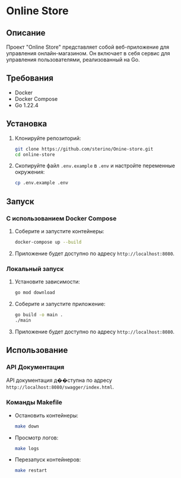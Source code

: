 # Online Store

## Описание
Проект "Online Store" представляет собой веб-приложение для управления онлайн-магазином. Он включает в себя сервис для управления пользователями, реализованный на Go.

## Требования
- Docker
- Docker Compose
- Go 1.22.4

## Установка

1. Клонируйте репозиторий:
    ```sh
    git clone https://github.com/sterino/Onine-store.git
    cd online-store
    ```

2. Скопируйте файл `.env.example` в `.env` и настройте переменные окружения:
    ```sh
    cp .env.example .env
    ```

## Запуск

### С использованием Docker Compose

1. Соберите и запустите контейнеры:
    ```sh
    docker-compose up --build
    ```

2. Приложение будет доступно по адресу `http://localhost:8080`.

### Локальный запуск

1. Установите зависимости:
    ```sh
    go mod download
    ```

2. Соберите и запустите приложение:
    ```sh
    go build -o main .
    ./main
    ```

3. Приложение будет доступно по адресу `http://localhost:8080`.

## Использование

### API Документация

API документация д��ступна по адресу `http://localhost:8080/swagger/index.html`.

### Команды Makefile

- Остановить контейнеры:
    ```sh
    make down
    ```

- Просмотр логов:
    ```sh
    make logs
    ```

- Перезапуск контейнеров:
    ```sh
    make restart
    ```
